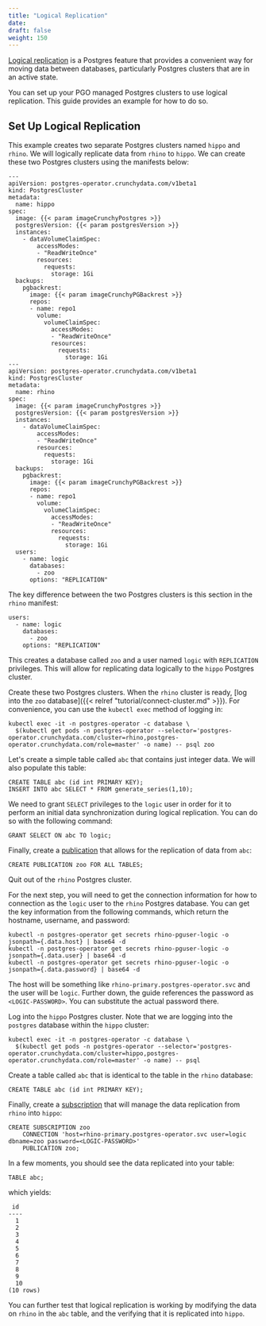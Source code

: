```yaml
---
title: "Logical Replication"
date:
draft: false
weight: 150
---
```


[Logical replication](https://www.postgresql.org/docs/current/logical-replication.html) is a Postgres feature that provides a convenient way for moving data between databases, particularly Postgres clusters that are in an active state.

You can set up your PGO managed Postgres clusters to use logical replication. This guide provides an example for how to do so.

## Set Up Logical Replication

This example creates two separate Postgres clusters named `hippo` and `rhino`. We will logically replicate data from `rhino` to `hippo`. We can create these two Postgres clusters using the manifests below:

```
---
apiVersion: postgres-operator.crunchydata.com/v1beta1
kind: PostgresCluster
metadata:
  name: hippo
spec:
  image: {{< param imageCrunchyPostgres >}}
  postgresVersion: {{< param postgresVersion >}}
  instances:
    - dataVolumeClaimSpec:
        accessModes:
        - "ReadWriteOnce"
        resources:
          requests:
            storage: 1Gi
  backups:
    pgbackrest:
      image: {{< param imageCrunchyPGBackrest >}}
      repos:
      - name: repo1
        volume:
          volumeClaimSpec:
            accessModes:
            - "ReadWriteOnce"
            resources:
              requests:
                storage: 1Gi
---
apiVersion: postgres-operator.crunchydata.com/v1beta1
kind: PostgresCluster
metadata:
  name: rhino
spec:
  image: {{< param imageCrunchyPostgres >}}
  postgresVersion: {{< param postgresVersion >}}
  instances:
    - dataVolumeClaimSpec:
        accessModes:
        - "ReadWriteOnce"
        resources:
          requests:
            storage: 1Gi
  backups:
    pgbackrest:
      image: {{< param imageCrunchyPGBackrest >}}
      repos:
      - name: repo1
        volume:
          volumeClaimSpec:
            accessModes:
            - "ReadWriteOnce"
            resources:
              requests:
                storage: 1Gi
  users:
    - name: logic
      databases:
        - zoo
      options: "REPLICATION"
```

The key difference between the two Postgres clusters is this section in the `rhino` manifest:

```
users:
  - name: logic
    databases:
      - zoo
    options: "REPLICATION"
```

This creates a database called `zoo` and a user named `logic` with `REPLICATION` privileges. This will allow for replicating data logically to the `hippo` Postgres cluster.

Create these two Postgres clusters. When the `rhino` cluster is ready, [log into the `zoo` database]({{< relref "tutorial/connect-cluster.md" >}}). For convenience, you can use the `kubectl exec` method of logging in:

```
kubectl exec -it -n postgres-operator -c database \
  $(kubectl get pods -n postgres-operator --selector='postgres-operator.crunchydata.com/cluster=rhino,postgres-operator.crunchydata.com/role=master' -o name) -- psql zoo
```

Let's create a simple table called `abc` that contains just integer data. We will also populate this table:

```
CREATE TABLE abc (id int PRIMARY KEY);
INSERT INTO abc SELECT * FROM generate_series(1,10);
```

We need to grant `SELECT` privileges to the `logic` user in order for it to perform an initial data synchronization during logical replication. You can do so with the following command:

```
GRANT SELECT ON abc TO logic;
```

Finally, create a [publication](https://www.postgresql.org/docs/current/logical-replication-publication.html) that allows for the replication of data from `abc`:

```
CREATE PUBLICATION zoo FOR ALL TABLES;
```

Quit out of the `rhino` Postgres cluster.

For the next step, you will need to get the connection information for how to connection as the `logic` user to the `rhino` Postgres database. You can get the key information from the following commands, which return the hostname, username, and password:

```
kubectl -n postgres-operator get secrets rhino-pguser-logic -o jsonpath={.data.host} | base64 -d
kubectl -n postgres-operator get secrets rhino-pguser-logic -o jsonpath={.data.user} | base64 -d
kubectl -n postgres-operator get secrets rhino-pguser-logic -o jsonpath={.data.password} | base64 -d
```

The host will be something like `rhino-primary.postgres-operator.svc` and the user will be `logic`. Further down, the guide references the password as `<LOGIC-PASSWORD>`. You can substitute the actual password there.

Log into the `hippo` Postgres cluster. Note that we are logging into the `postgres` database within the `hippo` cluster:

```
kubectl exec -it -n postgres-operator -c database \
  $(kubectl get pods -n postgres-operator --selector='postgres-operator.crunchydata.com/cluster=hippo,postgres-operator.crunchydata.com/role=master' -o name) -- psql
```

Create a table called `abc` that is identical to the table in the `rhino` database:

```
CREATE TABLE abc (id int PRIMARY KEY);
```

Finally, create a [subscription](https://www.postgresql.org/docs/current/logical-replication-subscription.html) that will manage the data replication from `rhino` into `hippo`:

```
CREATE SUBSCRIPTION zoo
    CONNECTION 'host=rhino-primary.postgres-operator.svc user=logic dbname=zoo password=<LOGIC-PASSWORD>'
    PUBLICATION zoo;
```

In a few moments, you should see the data replicated into your table:

```
TABLE abc;
```

which yields:

```
 id
----
  1
  2
  3
  4
  5
  6
  7
  8
  9
  10
(10 rows)
```

You can further test that logical replication is working by modifying the data on `rhino` in the `abc` table, and the verifying that it is replicated into `hippo`.
